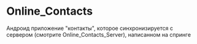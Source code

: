 # Online_Contacts
Андроид приложение "контакты", которое синхронизируется с сервером (смотрите Online_Contacts_Server), написанном на спринге
